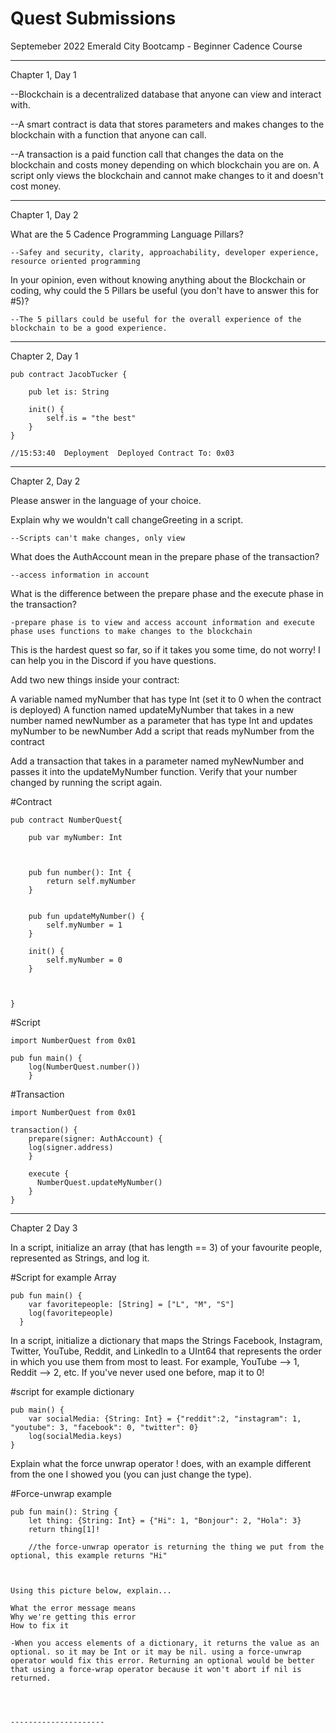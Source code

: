# Quest Submissions

Septemeber 2022 Emerald City Bootcamp - Beginner Cadence Course

----------

Chapter 1, Day 1


--Blockchain is a decentralized database that anyone can view and interact with. 

--A smart contract is data that stores parameters and makes changes to the blockchain with a function that anyone can call. 

--A transaction is a paid function call that changes the data on the blockchain and costs money depending on which blockchain you are on.
A script only views the blockchain and cannot make changes to it and doesn't cost money. 

----------

Chapter 1, Day 2

What are the 5 Cadence Programming Language Pillars?

    --Safey and security, clarity, approachability, developer experience, resource oriented programming

In your opinion, even without knowing anything about the Blockchain or coding, why could the 5 Pillars be useful (you don't have to answer this for #5)?

    --The 5 pillars could be useful for the overall experience of the blockchain to be a good experience. 


-----

Chapter 2, Day 1 

```cadence
pub contract JacobTucker {

    pub let is: String

    init() {
        self.is = "the best"
    }
}

//15:53:40  Deployment  Deployed Contract To: 0x03
```

-----

Chapter 2, Day 2

Please answer in the language of your choice.

Explain why we wouldn't call changeGreeting in a script.

    --Scripts can't make changes, only view   

What does the AuthAccount mean in the prepare phase of the transaction?

    --access information in account

What is the difference between the prepare phase and the execute phase in the transaction?

    -prepare phase is to view and access account information and execute phase uses functions to make changes to the blockchain

This is the hardest quest so far, so if it takes you some time, do not worry! I can help you in the Discord if you have questions.

Add two new things inside your contract:

A variable named myNumber that has type Int (set it to 0 when the contract is deployed)
A function named updateMyNumber that takes in a new number named newNumber as a parameter that has type Int and updates myNumber to be newNumber
Add a script that reads myNumber from the contract

Add a transaction that takes in a parameter named myNewNumber and passes it into the updateMyNumber function. Verify that your number changed by running the script again.

#Contract

```cadence
pub contract NumberQuest{

    pub var myNumber: Int



    pub fun number(): Int {
        return self.myNumber
    }


    pub fun updateMyNumber() {
        self.myNumber = 1
    }

    init() {
        self.myNumber = 0
    }

   

}
```

#Script

```cadence
import NumberQuest from 0x01

pub fun main() {
    log(NumberQuest.number())
    }
```

#Transaction

```cadence
import NumberQuest from 0x01

transaction() {
    prepare(signer: AuthAccount) {
    log(signer.address)
    }

    execute {
      NumberQuest.updateMyNumber()
    }
}
```
-----------------

Chapter 2 Day 3

In a script, initialize an array (that has length == 3) of your favourite people, represented as Strings, and log it.

#Script for example Array
```cadence
pub fun main() {
    var favoritepeople: [String] = ["L", "M", "S"]
    log(favoritepeople)
  }
```

In a script, initialize a dictionary that maps the Strings Facebook, Instagram, Twitter, YouTube, Reddit, and LinkedIn to a UInt64 that represents the order in which you use them from most to least. For example, YouTube --> 1, Reddit --> 2, etc. If you've never used one before, map it to 0!

#script for example dictionary 
```cadence
pub main() {
    var socialMedia: {String: Int} = {"reddit":2, "instagram": 1, "youtube": 3, "facebook": 0, "twitter": 0}
    log(socialMedia.keys)
}
```

Explain what the force unwrap operator ! does, with an example different from the one I showed you (you can just change the type).

#Force-unwrap example
```cadence
pub fun main(): String {
    let thing: {String: Int} = {"Hi": 1, "Bonjour": 2, "Hola": 3}
    return thing[1]!
    
    //the force-unwrap operator is returning the thing we put from the optional, this example returns "Hi"
    
    
    
Using this picture below, explain...

What the error message means
Why we're getting this error
How to fix it

-When you access elements of a dictionary, it returns the value as an optional. so it may be Int or it may be nil. using a force-unwrap operator would fix this error. Returning an optional would be better that using a force-wrap operator because it won't abort if nil is returned. 

  
    
    
---------------------

  
